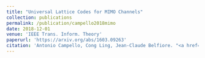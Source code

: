 ```yaml
---
title: "Universal Lattice Codes for MIMO Channels"
collection: publications
permalink: /publication/campello2018mimo
date: 2018-12-01
venue: 'IEEE Trans. Inform. Theory'
paperurl: 'https://arxiv.org/abs/1603.09263'
citation: 'Antonio Campello, Cong Ling, Jean-Claude Belfiore. "<a href="https://arxiv.org/abs/1603.09263">Universal Lattice Codes for MIMO Channels</a>", <i>IEEE Trans. Inform. Theory</i>, vol. 64, pp. 7847-7865, Dec. 2018.'
---
```

